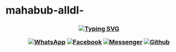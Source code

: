 # mahabub-alldl-
<h3 align="center">
  
 <a href="https://git.io/typing-svg"><img src="https://readme-typing-svg.demolab.com?font=Afacad+Flux&pause=1000&color=64BC1A&background=FFFFFF00&center=true&vCenter=true&multiline=true&width=435&lines=MY+AUTHOR%3A+IMRAN+AHMED+%F0%9F%AB%B6%E2%9D%A4%EF%B8%8F%E2%80%8D%F0%9F%A9%B9+" alt="Typing SVG" /></a>

[![WhatsApp](https://img.shields.io/badge/WhatsApp-green?style=for-the-badge&logo=whatsapp)](https://wa.me/+8801613356376)
[![Facebook](https://img.shields.io/badge/Facebook-green?style=for-the-badge&logo=facebook)](https://www.facebook.com/www.xnxx.com.140)
[![Messenger](https://img.shields.io/badge/Chat-Messenger-blue?style=for-the-badge&logo=messenger)](https://m.me/www.xnxx.com.140)
[![Github](https://img.shields.io/badge/Github-MrDarkYTgreen?style=for-the-badge&logo=github)](https://github.com/user618717)
